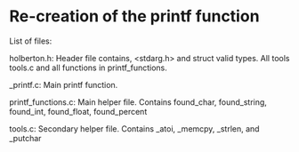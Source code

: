 # Re-creation of the printf function

List of files:

holberton.h: Header file contains, <stdarg.h> and struct valid types. All tools tools.c and all functions in printf_functions. 

_printf.c: Main printf function.

printf_functions.c: Main helper file. Contains found_char, found_string, found_int, found_float, found_percent

tools.c: Secondary helper file. Contains _atoi, _memcpy, _strlen, and _putchar

